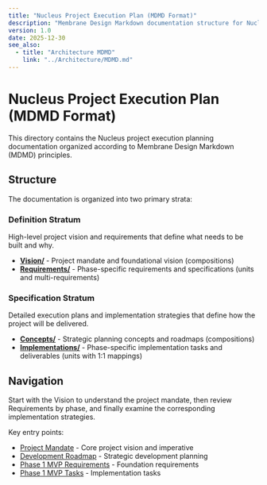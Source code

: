 ```yaml
---
title: "Nucleus Project Execution Plan (MDMD Format)"
description: "Membrane Design Markdown documentation structure for Nucleus project execution planning, organized in Definition and Specification strata."
version: 1.0
date: 2025-12-30
see_also:
  - title: "Architecture MDMD"
    link: "../Architecture/MDMD.md"
---
```


# Nucleus Project Execution Plan (MDMD Format)

This directory contains the Nucleus project execution planning documentation organized according to Membrane Design Markdown (MDMD) principles.

## Structure

The documentation is organized into two primary strata:

### Definition Stratum
High-level project vision and requirements that define what needs to be built and why.

- **[Vision/](Definition/Vision/)** - Project mandate and foundational vision (compositions)
- **[Requirements/](Definition/Requirements/)** - Phase-specific requirements and specifications (units and multi-requirements)

### Specification Stratum
Detailed execution plans and implementation strategies that define how the project will be delivered.

- **[Concepts/](Specification/Concepts/)** - Strategic planning concepts and roadmaps (compositions)  
- **[Implementations/](Specification/Implementations/)** - Phase-specific implementation tasks and deliverables (units with 1:1 mappings)

## Navigation

Start with the Vision to understand the project mandate, then review Requirements by phase, and finally examine the corresponding implementation strategies.

Key entry points:
- [Project Mandate](Definition/Vision/ProjectMandate.MDMD.md) - Core project vision and imperative
- [Development Roadmap](Specification/Concepts/DevelopmentRoadmap.MDMD.md) - Strategic development planning
- [Phase 1 MVP Requirements](Definition/Requirements/Phase1MVP.MDMD.md) - Foundation requirements
- [Phase 1 MVP Tasks](Specification/Implementations/Phase1MVPTasks.MDMD.md) - Implementation tasks